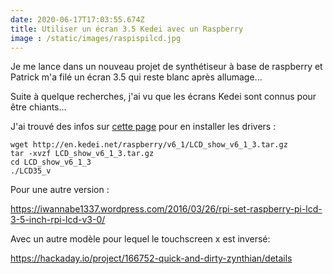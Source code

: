 ```yaml
---
date: 2020-06-17T17:03:55.674Z
title: Utiliser un écran 3.5 Kedei avec un Raspberry
image : /static/images/raspispilcd.jpg
---
```

Je me lance dans un nouveau projet de synthétiseur à base de raspberry et Patrick m'a filé un écran 3.5 qui reste blanc après allumage...

Suite à quelque recherches, j'ai vu que les écrans Kedei sont connus pour être chiants...

J'ai trouvé des infos sur [cette page](http://www.epyon.be/2019/01/12/raspberry-pi-3-b-with-kedei-3-5-inch-480x320-tf-lcd-display/) pour en installer les drivers :

```
wget http://en.kedei.net/raspberry/v6_1/LCD_show_v6_1_3.tar.gz
tar -xvzf LCD_show_v6_1_3.tar.gz
cd LCD_show_v6_1_3
./LCD35_v
```

Pour une autre version :

https://iwannabe1337.wordpress.com/2016/03/26/rpi-set-raspberry-pi-lcd-3-5-inch-rpi-lcd-v3-0/

Avec un autre modèle pour lequel le touchscreen x est inversé:

https://hackaday.io/project/166752-quick-and-dirty-zynthian/details
